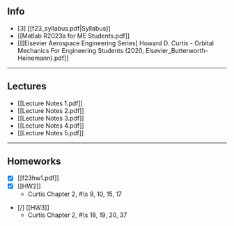 ## Info

+ [3] [[f23_syllabus.pdf|Syllabus]]
+ [[Matlab R2023a for ME Students.pdf]]
+ [[[Elsevier Aerospace Engineering Series] Howard D. Curtis - Orbital Mechanics For Engineering Students (2020, Elsevier_Butterworth-Heinemann).pdf]]


---
## Lectures
+ [[Lecture Notes 1.pdf]]
+ [[Lecture Notes 2.pdf]]
+ [[Lecture Notes 3.pdf]]
+ [[Lecture Notes 4.pdf]]
+ [[Lecture Notes 5.pdf]]


---
## Homeworks
+ [x] [[f23hw1.pdf]]
+ [x] [[HW2]]
	+ Curtis Chapter 2, #\s 9, 10, 15, 17
+ [/] [[HW3]]
	+ Curtis Chapter 2, #\s 18, 19, 20, 37
